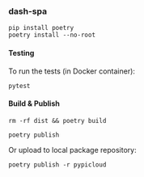 ### dash-spa

    pip install poetry
    poetry install --no-root

#### Testing

To run the tests (in Docker container):

    pytest

#### Build & Publish

    rm -rf dist && poetry build

    poetry publish

Or upload to local package repository:

    poetry publish -r pypicloud